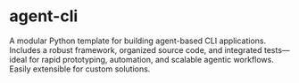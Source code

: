 # agent-cli
A modular Python template for building agent-based CLI applications. Includes a robust framework, organized source code, and integrated tests—ideal for rapid prototyping, automation, and scalable agentic workflows. Easily extensible for custom solutions.
